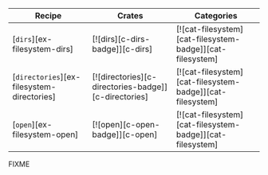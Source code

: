| Recipe | Crates | Categories |
|--------|--------|------------|
| [`dirs`][ex-filesystem-dirs] | [![dirs][c-dirs-badge]][c-dirs] | [![cat-filesystem][cat-filesystem-badge]][cat-filesystem] |
| [`directories`][ex-filesystem-directories] | [![directories][c-directories-badge]][c-directories] | [![cat-filesystem][cat-filesystem-badge]][cat-filesystem] |
| [`open`][ex-filesystem-open] | [![open][c-open-badge]][c-open] | [![cat-filesystem][cat-filesystem-badge]][cat-filesystem] |

<div class="hidden">
FIXME
</div>
